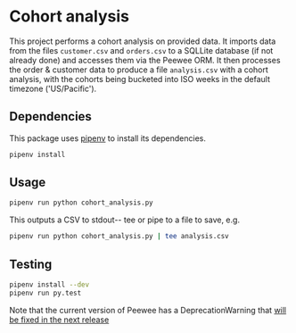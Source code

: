 # Cohort analysis

This project performs a cohort analysis on provided data.
It imports data from the files `customer.csv` and `orders.csv` to a SQLLite database (if
not already done) and accesses them via the Peewee ORM. It then processes the order & 
customer data to produce a file `analysis.csv` with a cohort analysis, with the cohorts
being bucketed into ISO weeks in the default timezone ('US/Pacific').

## Dependencies

This package uses [pipenv](https://github.com/pypa/pipenv) to install its dependencies.

```bash
pipenv install
```

## Usage

```bash
pipenv run python cohort_analysis.py
```
This outputs a CSV to stdout-- tee or pipe to a file to save, e.g. 
```bash
pipenv run python cohort_analysis.py | tee analysis.csv
```

## Testing
```bash
pipenv install --dev
pipenv run py.test
```
Note that the current version of Peewee has a DeprecationWarning that [will be fixed in the next release
](https://github.com/coleifer/peewee/commit/49ca301f319a6a70d7acd1425b66fa5cbdf75d8e)
